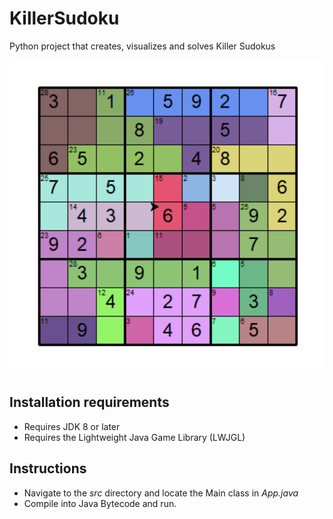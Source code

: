 # KillerSudoku
Python project that creates, visualizes and solves Killer Sudokus

![alt text](https://github.com/YuchenWg/KillerSudoku/blob/main/killersudoku.png?raw=true)

## Installation requirements ##

* Requires JDK 8 or later
* Requires the Lightweight Java Game Library (LWJGL)

##  Instructions ##

* Navigate to the *src* directory and locate the Main class in *App.java*
* Compile into Java Bytecode and run.
